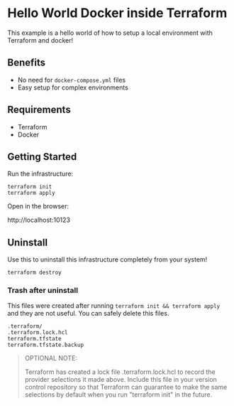 # Hello World Docker inside Terraform

This example is a hello world of how to setup a local environment
with Terraform and docker!

## Benefits

* No need for `docker-compose.yml` files
* Easy setup for complex environments

## Requirements

* Terraform
* Docker

## Getting Started

Run the infrastructure:

```
terraform init
terraform apply
```

Open in the browser:

http://localhost:10123

## Uninstall

Use this to uninstall this infrastructure completely from your system!

```
terraform destroy
```

### Trash after uninstall

This files were created after running `terraform init && terraform apply`
and they are not useful. You can safely delete this files. 

```
.terraform/
.terraform.lock.hcl
terraform.tfstate
terraform.tfstate.backup
```

> OPTIONAL NOTE:
> 
> Terraform has created a lock file .terraform.lock.hcl to record the provider
> selections it made above. Include this file in your version control repository
> so that Terraform can guarantee to make the same selections by default when
> you run "terraform init" in the future.

